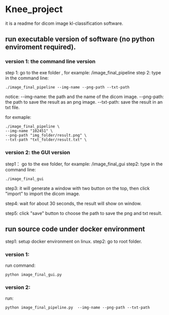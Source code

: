 # Knee_project

 it is a readme for dicom image kl-classification software.

## run executable version of software (no python enviroment required).

### version 1: the command line version
 step 1: go to the exe folder , for example: /image_final_pipeline
 step 2: type in the command line:
 ```
./image_final_pipeline --img-name --png-path --txt-path
```

notice:
--img-name: the path and the name of the dicom image.
--png-path: the path to save the result as an png image.
--txt-path: save the result in an txt file.

for exmaple:
```
./image_final_pipeline \
--img-name "102451" \
--png-path "img_folder/result.png" \
--txt-path "txt_folder/result.txt" \
```
### version 2: the GUI version
step1： go to the exe folder, for example: /image_final_gui
step2: type in the command line:
```
./image_final_gui
```

step3: it will generate a window with two button on the top, then click "import" to import the dicom image.

step4: wait for about 30 seconds, the result will show on window.

step5: click "save" button to choose the path to save the png and txt result.

## run source code under docker environment 
 step1: setup docker environment on linux.
 step2: go to root folder.
### version 1: 
run command: 
```
python image_final_gui.py 
```
### version 2:
run: 
```
python image_final_pipeline.py  --img-name --png-path --txt-path
```

